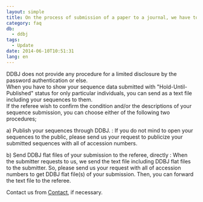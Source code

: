 ```yaml
---
layout: simple
title: On the process of submission of a paper to a journal, we have to show the referee our nucleotide sequence submitted as "Hold-Until-Published" status...
category: faq
db:
  - ddbj
tags: 
  - Update
date: 2014-06-10T10:51:31
lang: en
---
```


DDBJ does not provide any procedure for a limited disclosure by the password authentication or else.    
When you have to show your sequence data submitted with "Hold-Until-Published" status for only particular individuals, you can send as a text file including your sequences to them.    
If the referee wish to confirm the condition and/or the descriptions of your sequence submission, you can choose either of the following two procedures; 

a) Publish your sequences through DDBJ.
: If you do not mind to open your sequences to the public, please send us your request to publicize your submitted sequences with all of accession numbers.

b) Send DDBJ flat files of your submission to the referee, directly
: When the submitter requests to us, we send the text file including DDBJ flat files to the submitter. So, please send us your request with all of accession numbers to get DDBJ flat file(s) of your submission. Then, you can forward the text file to the referee.

Contact us from [Contact](https://forms.gle/7g2YCoBjqvbBBW9V8), if necessary.